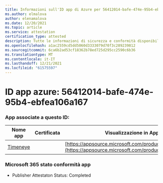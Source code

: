 ```yaml
---
title: Informazioni sull'ID app di Azure per 56412014-bafe-474e-95b4-ebfea106a167
ms.author: elmalova
author: elenamalova
ms.date: 12/20/2021
ms.topic: article
ms.service: attestation
certification_type: attested
description: Tutte le informazioni di sicurezza e conformità disponibili per 56412014-bafe-474e-95b4-ebfea106a167.
ms.openlocfilehash: a1ac2559cd5dd5060d3333079d70f3c289239812
ms.sourcegitcommit: 6ca6b2ad53cf18362b78ed725d295cc2590c6b36
ms.translationtype: MT
ms.contentlocale: it-IT
ms.lasthandoff: 12/21/2021
ms.locfileid: "61575597"
---
```

# <a name="azure-app-id-56412014-bafe-474e-95b4-ebfea106a167"></a>ID app azure: 56412014-bafe-474e-95b4-ebfea106a167


### <a name="apps-associated-with-this-id"></a>App associate a questo ID:
| **Nome app** | **Certificata** | **Visualizzazione in AppSource** |
|--------------|---------------|-----------------------|
| [Timeneye](https://docs.microsoft.com/microsoft-365-app-certification/forward/WA200001950) |  | [https://appsource.microsoft.com/product/office/WA200001950](https://appsource.microsoft.com/product/office/WA200001950) |

### <a name="microsoft-365-app-compliance-status"></a>Microsoft 365 stato conformità app
- Publisher Attestaton Status: Completed
